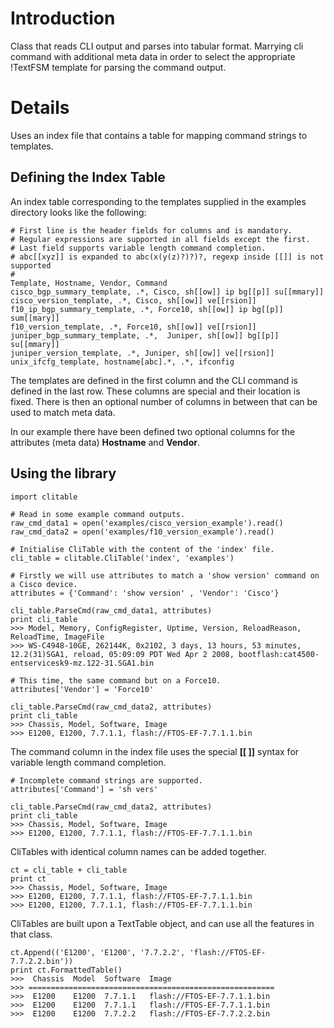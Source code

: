 # Introduction #

Class that reads CLI output and parses into tabular format. Marrying cli command with additional meta data in order to select the appropriate !TextFSM template for parsing the command output.

# Details #

Uses an index file that contains a table for mapping command strings to templates.

## Defining the Index Table ##

An index table corresponding to the templates supplied in the examples directory looks like the following:

```
# First line is the header fields for columns and is mandatory.
# Regular expressions are supported in all fields except the first.
# Last field supports variable length command completion.
# abc[[xyz]] is expanded to abc(x(y(z)?)?)?, regexp inside [[]] is not supported
#
Template, Hostname, Vendor, Command
cisco_bgp_summary_template, .*, Cisco, sh[[ow]] ip bg[[p]] su[[mmary]]
cisco_version_template, .*, Cisco, sh[[ow]] ve[[rsion]]
f10_ip_bgp_summary_template, .*, Force10, sh[[ow]] ip bg[[p]] sum[[mary]]
f10_version_template, .*, Force10, sh[[ow]] ve[[rsion]]
juniper_bgp_summary_template, .*,  Juniper, sh[[ow]] bg[[p]] su[[mmary]]
juniper_version_template, .*, Juniper, sh[[ow]] ve[[rsion]]
unix_ifcfg_template, hostname[abc].*, .*, ifconfig
```

The templates are defined in the first column and the CLI command is defined in the last row. These columns are special and their location is fixed. There is then an optional number of columns in between that can be used to match meta data.

In our example there have been defined two optional columns for the attributes (meta data) **Hostname** and **Vendor**.

## Using the library ##

```
import clitable

# Read in some example command outputs.
raw_cmd_data1 = open('examples/cisco_version_example').read()
raw_cmd_data2 = open('examples/f10_version_example').read()

# Initialise CliTable with the content of the 'index' file.
cli_table = clitable.CliTable('index', 'examples')

# Firstly we will use attributes to match a 'show version' command on a Cisco device.
attributes = {'Command': 'show version' , 'Vendor': 'Cisco'}

cli_table.ParseCmd(raw_cmd_data1, attributes)
print cli_table
>>> Model, Memory, ConfigRegister, Uptime, Version, ReloadReason, ReloadTime, ImageFile
>>> WS-C4948-10GE, 262144K, 0x2102, 3 days, 13 hours, 53 minutes, 12.2(31)SGA1, reload, 05:09:09 PDT Wed Apr 2 2008, bootflash:cat4500-entservicesk9-mz.122-31.SGA1.bin

# This time, the same command but on a Force10.
attributes['Vendor'] = 'Force10'

cli_table.ParseCmd(raw_cmd_data2, attributes)
print cli_table
>>> Chassis, Model, Software, Image
>>> E1200, E1200, 7.7.1.1, flash://FTOS-EF-7.7.1.1.bin
```

The command column in the index file uses the special **[[ ]]** syntax for variable length command completion.
```
# Incomplete command strings are supported.
attributes['Command'] = 'sh vers'

cli_table.ParseCmd(raw_cmd_data2, attributes)
print cli_table
>>> Chassis, Model, Software, Image
>>> E1200, E1200, 7.7.1.1, flash://FTOS-EF-7.7.1.1.bin
```

CliTables with identical column names can be added together.

```
ct = cli_table + cli_table
print ct
>>> Chassis, Model, Software, Image
>>> E1200, E1200, 7.7.1.1, flash://FTOS-EF-7.7.1.1.bin
>>> E1200, E1200, 7.7.1.1, flash://FTOS-EF-7.7.1.1.bin
```

CliTables are built upon a TextTable object, and can use all the features in that class.

```
ct.Append(('E1200', 'E1200', '7.7.2.2', 'flash://FTOS-EF-7.7.2.2.bin'))
print ct.FormattedTable()
>>>  Chassis  Model  Software  Image                       
>>> =======================================================
>>>  E1200    E1200  7.7.1.1   flash://FTOS-EF-7.7.1.1.bin 
>>>  E1200    E1200  7.7.1.1   flash://FTOS-EF-7.7.1.1.bin 
>>>  E1200    E1200  7.7.2.2   flash://FTOS-EF-7.7.2.2.bin 
```